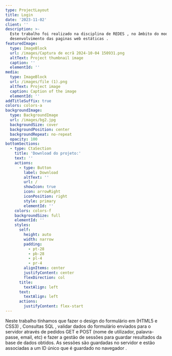 ```yaml
---
type: ProjectLayout
title: Login
date: '2023-11-02'
client: ''
description: >-
  Este trabalho foi realizado na disciplina de REDES , no âmbito do modulo 4 ,
  desenvolvimento das paginas web estáticas .
featuredImage:
  type: ImageBlock
  url: /images/Captura de ecrã 2024-10-04 150931.png
  altText: Project thumbnail image
  caption: ''
  elementId: ''
media:
  type: ImageBlock
  url: /images/file (1).png
  altText: Project image
  caption: Caption of the image
  elementId: ''
addTitleSuffix: true
colors: colors-a
backgroundImage:
  type: BackgroundImage
  url: /images/bg2.jpg
  backgroundSize: cover
  backgroundPosition: center
  backgroundRepeat: no-repeat
  opacity: 100
bottomSections:
  - type: CtaSection
    title: 'Download do projeto:'
    text: ''
    actions:
      - type: Button
        label: Download
        altText: ''
        url: /
        showIcon: true
        icon: arrowRight
        iconPosition: right
        style: primary
        elementId: ''
    colors: colors-f
    backgroundSize: full
    elementId: ''
    styles:
      self:
        height: auto
        width: narrow
        padding:
          - pt-28
          - pb-28
          - pl-4
          - pr-4
        alignItems: center
        justifyContent: center
        flexDirection: col
      title:
        textAlign: left
      text:
        textAlign: left
      actions:
        justifyContent: flex-start
---
```

Neste trabalho tínhamos que fazer o design do formulário em (HTML5 e CSS3) , Consultas SQL , validar dados do formulário enviados para o servidor através de pedidos GET e POST (nome de utilizador, palavra-passe, email, etc) e fazer a  gestão de sessões para guardar resultados da base de dados obtidos. As sessões são guardadas no servidor e estão associadas a um ID único que é guardado no navegador .
